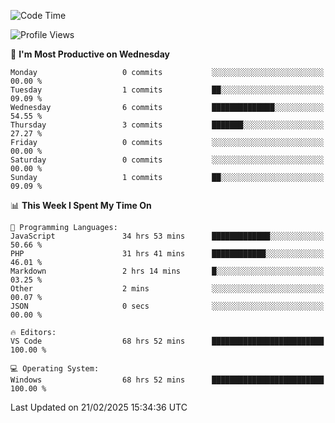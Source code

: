 <!--START_SECTION:waka-->
![Code Time](http://img.shields.io/badge/Code%20Time-4%2C163%20hrs%2026%20mins-blue)

![Profile Views](http://img.shields.io/badge/Profile%20Views-0-blue)

📅 **I'm Most Productive on Wednesday** 

```text
Monday                   0 commits           ░░░░░░░░░░░░░░░░░░░░░░░░░   00.00 % 
Tuesday                  1 commits           ██░░░░░░░░░░░░░░░░░░░░░░░   09.09 % 
Wednesday                6 commits           ██████████████░░░░░░░░░░░   54.55 % 
Thursday                 3 commits           ███████░░░░░░░░░░░░░░░░░░   27.27 % 
Friday                   0 commits           ░░░░░░░░░░░░░░░░░░░░░░░░░   00.00 % 
Saturday                 0 commits           ░░░░░░░░░░░░░░░░░░░░░░░░░   00.00 % 
Sunday                   1 commits           ██░░░░░░░░░░░░░░░░░░░░░░░   09.09 % 
```


📊 **This Week I Spent My Time On** 

```text
💬 Programming Languages: 
JavaScript               34 hrs 53 mins      █████████████░░░░░░░░░░░░   50.66 % 
PHP                      31 hrs 41 mins      ████████████░░░░░░░░░░░░░   46.01 % 
Markdown                 2 hrs 14 mins       █░░░░░░░░░░░░░░░░░░░░░░░░   03.25 % 
Other                    2 mins              ░░░░░░░░░░░░░░░░░░░░░░░░░   00.07 % 
JSON                     0 secs              ░░░░░░░░░░░░░░░░░░░░░░░░░   00.00 % 

🔥 Editors: 
VS Code                  68 hrs 52 mins      █████████████████████████   100.00 % 

💻 Operating System: 
Windows                  68 hrs 52 mins      █████████████████████████   100.00 % 
```


 Last Updated on 21/02/2025 15:34:36 UTC
<!--END_SECTION:waka-->
